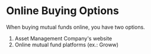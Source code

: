 # Online Buying Options

When buying mutual funds online, you have two options.

1.  Asset Management Company's website
2.  Online mutual fund platforms (ex.: Groww)